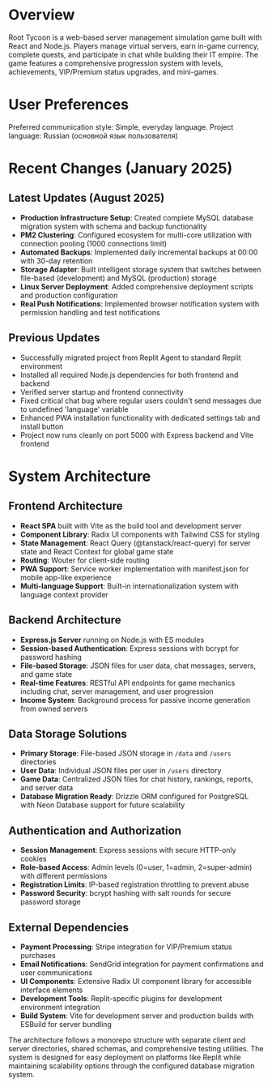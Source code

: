 # Overview

Root Tycoon is a web-based server management simulation game built with React and Node.js. Players manage virtual servers, earn in-game currency, complete quests, and participate in chat while building their IT empire. The game features a comprehensive progression system with levels, achievements, VIP/Premium status upgrades, and mini-games.

# User Preferences

Preferred communication style: Simple, everyday language.
Project language: Russian (основной язык пользователя)

# Recent Changes (January 2025)

## Latest Updates (August 2025)
- **Production Infrastructure Setup**: Created complete MySQL database migration system with schema and backup functionality
- **PM2 Clustering**: Configured ecosystem for multi-core utilization with connection pooling (1000 connections limit)
- **Automated Backups**: Implemented daily incremental backups at 00:00 with 30-day retention
- **Storage Adapter**: Built intelligent storage system that switches between file-based (development) and MySQL (production) storage
- **Linux Server Deployment**: Added comprehensive deployment scripts and production configuration
- **Real Push Notifications**: Implemented browser notification system with permission handling and test notifications

## Previous Updates
- Successfully migrated project from Replit Agent to standard Replit environment
- Installed all required Node.js dependencies for both frontend and backend
- Verified server startup and frontend connectivity
- Fixed critical chat bug where regular users couldn't send messages due to undefined 'language' variable
- Enhanced PWA installation functionality with dedicated settings tab and install button
- Project now runs cleanly on port 5000 with Express backend and Vite frontend

# System Architecture

## Frontend Architecture

- **React SPA** built with Vite as the build tool and development server
- **Component Library**: Radix UI components with Tailwind CSS for styling
- **State Management**: React Query (@tanstack/react-query) for server state and React Context for global game state
- **Routing**: Wouter for client-side routing
- **PWA Support**: Service worker implementation with manifest.json for mobile app-like experience
- **Multi-language Support**: Built-in internationalization system with language context provider

## Backend Architecture

- **Express.js Server** running on Node.js with ES modules
- **Session-based Authentication**: Express sessions with bcrypt for password hashing
- **File-based Storage**: JSON files for user data, chat messages, servers, and game state
- **Real-time Features**: RESTful API endpoints for game mechanics including chat, server management, and user progression
- **Income System**: Background process for passive income generation from owned servers

## Data Storage Solutions

- **Primary Storage**: File-based JSON storage in `/data` and `/users` directories
- **User Data**: Individual JSON files per user in `/users` directory
- **Game Data**: Centralized JSON files for chat history, rankings, reports, and server data
- **Database Migration Ready**: Drizzle ORM configured for PostgreSQL with Neon Database support for future scalability

## Authentication and Authorization

- **Session Management**: Express sessions with secure HTTP-only cookies
- **Role-based Access**: Admin levels (0=user, 1=admin, 2=super-admin) with different permissions
- **Registration Limits**: IP-based registration throttling to prevent abuse
- **Password Security**: bcrypt hashing with salt rounds for secure password storage

## External Dependencies

- **Payment Processing**: Stripe integration for VIP/Premium status purchases
- **Email Notifications**: SendGrid integration for payment confirmations and user communications
- **UI Components**: Extensive Radix UI component library for accessible interface elements
- **Development Tools**: Replit-specific plugins for development environment integration
- **Build System**: Vite for development server and production builds with ESBuild for server bundling

The architecture follows a monorepo structure with separate client and server directories, shared schemas, and comprehensive testing utilities. The system is designed for easy deployment on platforms like Replit while maintaining scalability options through the configured database migration system.